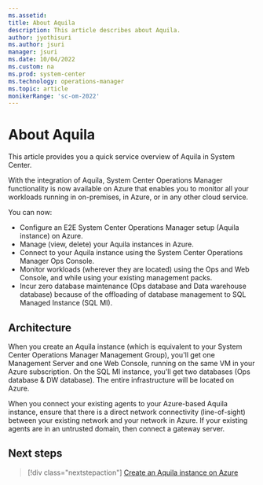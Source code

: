 ```yaml
---
ms.assetid: 
title: About Aquila
description: This article describes about Aquila.
author: jyothisuri
ms.author: jsuri
manager: jsuri
ms.date: 10/04/2022
ms.custom: na
ms.prod: system-center
ms.technology: operations-manager
ms.topic: article
monikerRange: 'sc-om-2022'
---
```


# About Aquila

This article provides you a quick service overview of Aquila in System Center.

With the integration of Aquila, System Center Operations Manager functionality is now available on Azure that enables you to monitor all your workloads running in on-premises, in Azure, or in any other cloud service.

You can now:

- Configure an E2E System Center Operations Manager setup (Aquila instance) on Azure.
- Manage (view, delete) your Aquila instances in Azure.
- Connect to your Aquila instance using the System Center Operations Manager Ops Console.
- Monitor workloads (wherever they are located) using the Ops and Web Console, and while using your existing management packs.
- Incur zero database maintenance (Ops database and Data warehouse database) because of the offloading of database management to SQL Managed Instance (SQL MI).

## Architecture

When you create an Aquila instance (which is equivalent to your System Center Operations Manager Management Group), you'll get one Management Server and one Web Console, running on the same VM in your Azure subscription. On the SQL MI instance, you'll get two databases (Ops database & DW database). The entire infrastructure will be located on Azure.

When you connect your existing agents to your Azure-based Aquila instance, ensure that there is a direct network connectivity (line-of-sight) between your existing network and your network in Azure. If your existing agents are in an untrusted domain, then connect a gateway server.

## Next steps

> [!div class="nextstepaction"]
> [Create an Aquila instance on Azure](create-aquila-instance.md)